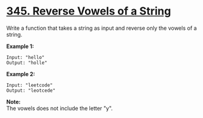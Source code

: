 # [345. Reverse Vowels of a String](https://leetcode.com/problems/reverse-vowels-of-a-string/)

Write a function that takes a string as input and reverse only the vowels of a string.

**Example 1:**

    Input: "hello"
    Output: "holle"

**Example 2:**

    Input: "leetcode"
    Output: "leotcede"

**Note:**  
The vowels does not include the letter "y".
